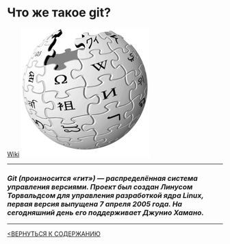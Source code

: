 # Что же такое git? 
[Wiki](https://ru.wikipedia.org/wiki/Git) 
![wiki logo](/12.png)

---
### _*Git (произносится «гит») — распределённая система управления версиями. Проект был создан Линусом Торвальдсом для управления разработкой ядра Linux, первая версия выпущена 7 апреля 2005 года. На сегодняшний день его поддерживает Джунио Хамано.*_

---
[<ВЕРНУТЬСЯ К СОДЕРЖАНИЮ](readme.md)